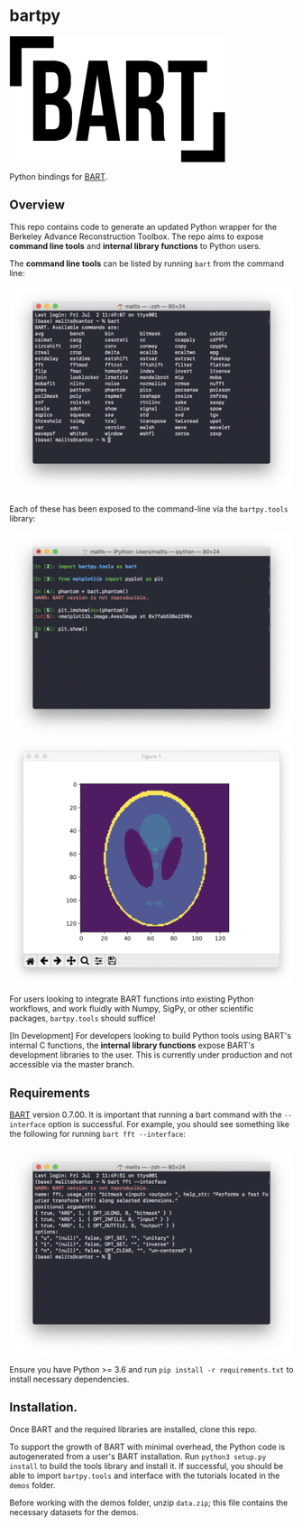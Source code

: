 # bartpy

![BART-logo](assets/BART-logo.png)

Python bindings for [BART](https://github.com/mrirecon/bart).

## Overview

This repo contains code to generate an updated Python wrapper for the Berkeley Advance Reconstruction Toolbox. The repo aims to expose **command line tools** and **internal library functions** to Python users.

The **command line tools** can be listed by running `bart` from the command line:

![tools](assets/tools.png)

Each of these has been exposed to the command-line via the `bartpy.tools` library:

![code](assets/phantom_example.png)
![img](assets/phantom_imshow.png)

For users looking to integrate BART functions into existing Python workflows, and work fluidly with Numpy, SigPy, or other scientific packages, `bartpy.tools` should suffice!

[In Development] For developers looking to build Python tools using BART's internal C functions, the **internal library functions** expose BART's development libraries to the user. This is currently under production and not accessible via the master branch.

## Requirements

[BART](https://github.com/mrirecon/bart) version 0.7.00. It is important that running a bart command with the `--interface` option is successful. For example, you should see something like the following for running `bart fft --interface`:

![interface](assets/interface.png)

Ensure you have Python >= 3.6 and run `pip install -r requirements.txt` to install necessary dependencies.

## Installation.

Once BART and the required libraries are installed, clone this repo. 

To support the growth of BART with minimal overhead, the Python code is autogenerated from a user's BART installation. Run `python3 setup.py install` to build the tools library and install it. If successful, you should be able to import `bartpy.tools` and interface with the tutorials located in the `demos` folder. 

Before working with the demos folder, unzip `data.zip`; this file contains the necessary datasets for the demos.
